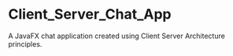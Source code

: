 # Client_Server_Chat_App
A JavaFX chat application created using Client Server Architecture principles.
